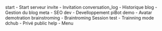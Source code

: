 start - Start serveur
invite - Invitation
conversation_log - Historique
blog - Gestion du blog
meta - SEO
dev - Develloppement piBot
demo - Avatar demotration
brainstroming - Braintroming Session
test - Trainning mode
dchub - Privé public
help - Menu